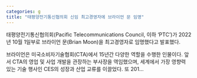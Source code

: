 ```yaml
---
categories: g
title: "태평양전기통신협의회 신임 최고경영자에 브라이언 문 임명"
---
```

태평양전기통신협의회(Pacific Telecommunications Council, 이하 ‘PTC’)가 2022년 10월 1일부로 브라이언 문(Brian Moon)을 최고경영자로 임명했다고 발표했다. 

브라이언은 미국소비자기술협회(CTA)에서 15년간 다양한 역할을 수행한 인물이다. 앞서 CTA의 영업 및 사업 개발을 관장하는 부사장을 역임했으며, 세계에서 가장 영향력 있는 기술 행사인 CES의 성장과 산업 교류를 이끌었다. 또 201...